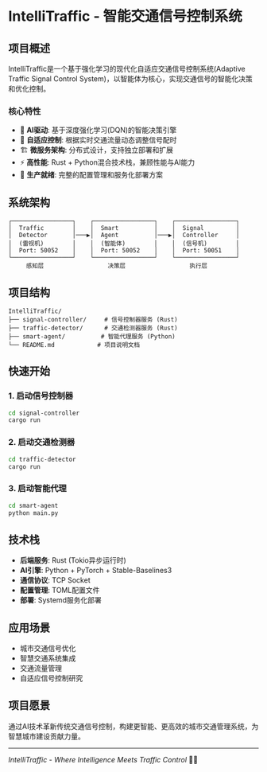 # IntelliTraffic - 智能交通信号控制系统

## 项目概述

IntelliTraffic是一个基于强化学习的现代化自适应交通信号控制系统(Adaptive Traffic Signal Control System)，以智能体为核心，实现交通信号的智能化决策和优化控制。

### 核心特性

- 🧠 **AI驱动**: 基于深度强化学习(DQN)的智能决策引擎
- 🚦 **自适应控制**: 根据实时交通流量动态调整信号配时
- 🏗️ **微服务架构**: 分布式设计，支持独立部署和扩展
- ⚡ **高性能**: Rust + Python混合技术栈，兼顾性能与AI能力
- 🔧 **生产就绪**: 完整的配置管理和服务化部署方案

## 系统架构

```
┌─────────────────┐    ┌─────────────────┐    ┌─────────────────┐
│  Traffic        │    │  Smart          │    │  Signal         │
│  Detector       │───▶│  Agent          │───▶│  Controller     │
│  (雷视机)        │    │  (智能体)        │    │  (信号机)        │
│  Port: 50052    │    │  Port: 50052    │    │  Port: 50051    │
└─────────────────┘    └─────────────────┘    └─────────────────┘
     感知层                  决策层                  执行层
```

## 项目结构

```
IntelliTraffic/
├── signal-controller/     # 信号控制器服务 (Rust)
├── traffic-detector/      # 交通检测器服务 (Rust)
├── smart-agent/          # 智能代理服务 (Python)
└── README.md            # 项目说明文档
```

## 快速开始

### 1. 启动信号控制器
```bash
cd signal-controller
cargo run
```

### 2. 启动交通检测器
```bash
cd traffic-detector
cargo run
```

### 3. 启动智能代理
```bash
cd smart-agent
python main.py
```

## 技术栈

- **后端服务**: Rust (Tokio异步运行时)
- **AI引擎**: Python + PyTorch + Stable-Baselines3
- **通信协议**: TCP Socket
- **配置管理**: TOML配置文件
- **部署**: Systemd服务化部署

## 应用场景

- 城市交通信号优化
- 智慧交通系统集成
- 交通流量管理
- 自适应信号控制研究

## 项目愿景

通过AI技术革新传统交通信号控制，构建更智能、更高效的城市交通管理系统，为智慧城市建设贡献力量。

---

*IntelliTraffic - Where Intelligence Meets Traffic Control* 🚦🤖
        